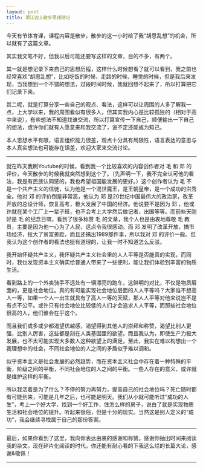 ```yaml
---
layout: post
title: 湘江边上散步思绪随记
---
```


今天有节体育课，课程内容是散步，散步的这一小时给了我“胡思乱想”的机会，所以就有了这篇文章。

其实我文笔不好，但我以后可能还要写这样的文章，目的不多，有两个。

其一就是想记录下来自己的思想历程，这样什么时候想看了就可以看到，我之前也经常喜欢“胡思乱想”，比如吃饭的时候、走路的时候、睡觉的时候，但是我后来发现，当我想到一个不错的想法，过段时间时候，我就回想不起来了，所以打算把它们记录下来。

其二呢，就是打算分享一些自己的观点、看法，这样可以让周围的人多了解我一点，上大学以来，我的周围看似有很多人，但其实我内心是比较孤独的（相对于高中来说），有些想法不知道找谁交流，所以打算宣传一下自己，顺便输出一下自己的想法，或许你们就有人愿意来和我交流了，说不定还能成为知己。

本人思想水平有限，语言组织能力很差，观点十分具有局限性，语言表达的意思与本人真实想法也可能存在误差，欢迎大家来交流讨论。

---

就在昨天我刷Youtube的时候，看到我一个比较喜欢的内容创作者对 毛 和 邓 的评价，今天散步的时候我就突然想到这个了。（先声明一下，我不完全认可他的看法，我是有民族认同感的，我也希望祖国能发展的更好。）这个创作者认为 毛 不是一个共产主义的信徒，认为他是一个混世魔王，是王朝皇帝，是一个成功的洪秀全。他对 邓 的评价倒是非常高，他认为 邓 是20世纪中国最伟大的政治家，改革开放的总设计师，恢复高考，极大发展了中国的经济。他说要不是因为 邓 ，他或许就在某个工厂上一辈子班，也不会考上大学然后做记者，出国等等。而前些天刚好是 毛 的纪念日嘛，看到了很多称赞 毛 的文章，我个人也是由衷地尊敬 毛 教员，主要是因为他一心为了人民，这点令我很感动。而 邓 发明了改革开放，搞市场经济，拉大了贫富差距，而且还搞出1989那件事，所以我对 邓 的评价一般。但我认为这个创作者的看法也挺有道理的，让我一时不知道怎么反驳。

我开始怀疑共产主义，我怀疑共产主义社会里的人人平等是否能真的实现，而同时，我也发现资本主义确实给普通人带来了一些便利，能让我们体验到丰富的物质生活。

看到路上的一个外卖骑手不远处有一辆漂亮的跑车，这鲜明的对比，不仅是物质层面的，更是社会地位。真的有可能实现社会地位层面的人人平等吗？大家谁不想高人一等，如果一个人一出生就具有了高人一等的天赋，那人人平等对他来说岂不是有点不公平。或许只有社会地位比较低的人们才会追求人人平等，而那些社会地位很高的人，他们谁会在乎这个。

而且我们或多或少都渴望优越感，渴望得到其他人的崇拜和称赞，渴望比别人更强，比别人厉害，这些都是刻在人类基因里的欲望。而且我认为，即使生产力极大发展，也不太可能实现大多数人这种欲望上的满足。至此，我实在难以构想出一个我理想中的社会，不同社会地位的人之间的矛盾似乎难以调和。

似乎资本主义是社会发展的必然趋势，而在资本主义社会中存在着一种特殊的平衡，阶级之间的平衡，不同社会地位的人之间的平衡。一些人存在的意义，或许就是维护这样的平衡。

所以我活着是为了什么？不停的努力再努力，提高自己的社会地位吗？死亡随时都有可能到来，可能是几年之后，也可能是明天。我们从小就可能听过“成功的人生”，考上一个好大学，找到一个好工作，住怎么样的房子，说白了就是实现物质生活和社会地位的提升。听起来很俗，但是十分的现实。当然这是别人定义的“成功”，我会继续寻找属于自己的那份答案。

---

最后，如果你看到了这里，我向你表达由衷的感谢和称赞。感谢你抽出时间来阅读我的杂文。现在碎片化阅读的时代，你还能有耐心看的下我这么烂的长篇大论，感谢&敬佩！

---
